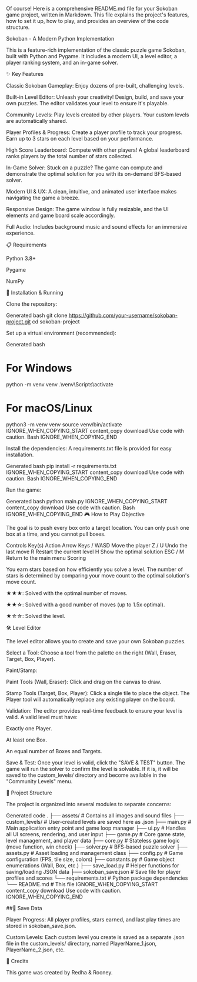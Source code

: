 Of course! Here is a comprehensive README.md file for your Sokoban game project, written in Markdown. This file explains the project's features, how to set it up, how to play, and provides an overview of the code structure.

Sokoban - A Modern Python Implementation

This is a feature-rich implementation of the classic puzzle game Sokoban, built with Python and Pygame. It includes a modern UI, a level editor, a player ranking system, and an in-game solver.

✨ Key Features

Classic Sokoban Gameplay: Enjoy dozens of pre-built, challenging levels.

Built-in Level Editor: Unleash your creativity! Design, build, and save your own puzzles. The editor validates your level to ensure it's playable.

Community Levels: Play levels created by other players. Your custom levels are automatically shared.

Player Profiles & Progress: Create a player profile to track your progress. Earn up to 3 stars on each level based on your performance.

High Score Leaderboard: Compete with other players! A global leaderboard ranks players by the total number of stars collected.

In-Game Solver: Stuck on a puzzle? The game can compute and demonstrate the optimal solution for you with its on-demand BFS-based solver.

Modern UI & UX: A clean, intuitive, and animated user interface makes navigating the game a breeze.

Responsive Design: The game window is fully resizable, and the UI elements and game board scale accordingly.

Full Audio: Includes background music and sound effects for an immersive experience.

📋 Requirements

Python 3.8+

Pygame

NumPy

🚀 Installation & Running

Clone the repository:

Generated bash
git clone https://github.com/your-username/sokoban-project.git
cd sokoban-project


Set up a virtual environment (recommended):

Generated bash
# For Windows
python -m venv venv
.\venv\Scripts\activate

# For macOS/Linux
python3 -m venv venv
source venv/bin/activate
IGNORE_WHEN_COPYING_START
content_copy
download
Use code with caution.
Bash
IGNORE_WHEN_COPYING_END

Install the dependencies:
A requirements.txt file is provided for easy installation.

Generated bash
pip install -r requirements.txt
IGNORE_WHEN_COPYING_START
content_copy
download
Use code with caution.
Bash
IGNORE_WHEN_COPYING_END

Run the game:

Generated bash
python main.py
IGNORE_WHEN_COPYING_START
content_copy
download
Use code with caution.
Bash
IGNORE_WHEN_COPYING_END
🎮 How to Play
Objective

The goal is to push every box onto a target location. You can only push one box at a time, and you cannot pull boxes.

Controls
Key(s)	Action
Arrow Keys / WASD	Move the player
Z / U	Undo the last move
R	Restart the current level
H	Show the optimal solution
ESC / M	Return to the main menu
Scoring

You earn stars based on how efficiently you solve a level. The number of stars is determined by comparing your move count to the optimal solution's move count.

★★★: Solved with the optimal number of moves.

★★☆: Solved with a good number of moves (up to 1.5x optimal).

★☆☆: Solved the level.

🛠️ Level Editor

The level editor allows you to create and save your own Sokoban puzzles.

Select a Tool: Choose a tool from the palette on the right (Wall, Eraser, Target, Box, Player).

Paint/Stamp:

Paint Tools (Wall, Eraser): Click and drag on the canvas to draw.

Stamp Tools (Target, Box, Player): Click a single tile to place the object. The Player tool will automatically replace any existing player on the board.

Validation: The editor provides real-time feedback to ensure your level is valid. A valid level must have:

Exactly one Player.

At least one Box.

An equal number of Boxes and Targets.

Save & Test: Once your level is valid, click the "SAVE & TEST" button. The game will run the solver to confirm the level is solvable. If it is, it will be saved to the custom_levels/ directory and become available in the "Community Levels" menu.

📂 Project Structure

The project is organized into several modules to separate concerns:

Generated code
.
├── assets/                 # Contains all images and sound files
├── custom_levels/          # User-created levels are saved here as .json
├── main.py                 # Main application entry point and game loop manager
├── ui.py                   # Handles all UI screens, rendering, and user input
├── game.py                 # Core game state, level management, and player data
├── core.py                 # Stateless game logic (move function, win check)
├── solver.py               # BFS-based puzzle solver
├── assets.py               # Asset loading and management class
├── config.py               # Game configuration (FPS, tile size, colors)
├── constants.py            # Game object enumerations (Wall, Box, etc.)
├── save_load.py            # Helper functions for saving/loading JSON data
├── sokoban_save.json       # Save file for player profiles and scores
└── requirements.txt        # Python package dependencies
└── README.md               # This file
IGNORE_WHEN_COPYING_START
content_copy
download
Use code with caution.
IGNORE_WHEN_COPYING_END

##💾 Save Data

Player Progress: All player profiles, stars earned, and last play times are stored in sokoban_save.json.

Custom Levels: Each custom level you create is saved as a separate .json file in the custom_levels/ directory, named PlayerName_1.json, PlayerName_2.json, etc.

🙏 Credits

This game was created by Redha & Rooney.

